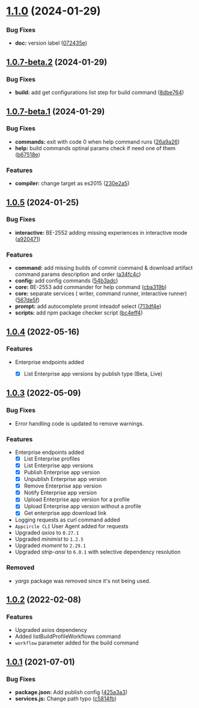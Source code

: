 # [1.1.0](https://github.com/appcircleio/appcircle-cli/compare/v1.0.7-beta.2...v1.1.0) (2024-01-29)


### Bug Fixes

* **doc:** version label ([072435e](https://github.com/appcircleio/appcircle-cli/commit/072435e20fd041524a2807a26e2e23831deda19d))



## [1.0.7-beta.2](https://github.com/appcircleio/appcircle-cli/compare/v1.0.7-beta.1...v1.0.7-beta.2) (2024-01-29)


### Bug Fixes

* **build:** add get configurations list step for build command ([8dbe764](https://github.com/appcircleio/appcircle-cli/commit/8dbe764279f96bf854ede7fb1baed068b625e261))



## [1.0.7-beta.1](https://github.com/appcircleio/appcircle-cli/compare/v1.0.7-alpha.0...v1.0.7-beta.1) (2024-01-29)


### Bug Fixes

* **commands:** exit with code 0 when help command runs ([26a9a26](https://github.com/appcircleio/appcircle-cli/commit/26a9a260d1f7b6f17f4dd4ad5d41fe59b39a80cc))
* **help:** build commands optinal params check if need one of them ([b67518e](https://github.com/appcircleio/appcircle-cli/commit/b67518ee7bea3cb49df181514c4184b41e0253dc))




### Features

* **compiler:** change target as es2015 ([230e2a5](https://github.com/appcircleio/appcircle-cli/commit/230e2a537ec0f494374917e61ff9cf194b5e0daf))



## [1.0.5](https://github.com/appcircleio/appcircle-cli/compare/v1.0.4...v1.0.5) (2024-01-25)


### Bug Fixes

* **interactive:** BE-2552 adding missing experiences in interactive mode ([a920471](https://github.com/appcircleio/appcircle-cli/commit/a920471ea637a5fd18417958d5e40e0124f8f65e))


### Features

* **command:** add missing builds of commit command &  download artifact command params description and order ([a34fc4c](https://github.com/appcircleio/appcircle-cli/commit/a34fc4cf4a99363746fd1fc8d4356666cb15d1b5))
* **config:** add config commands ([54b3adc](https://github.com/appcircleio/appcircle-cli/commit/54b3adc8605a771a8ddbc3323d4e4e346c7b85a5))
* **core:** BE-2553 add commander for help command ([cba319b](https://github.com/appcircleio/appcircle-cli/commit/cba319bc3de595cdcf836ec97e68abbb24d42023))
* **core:** separate services ( writer, command runner, interactive runner) ([567de5f](https://github.com/appcircleio/appcircle-cli/commit/567de5f8d79fddfb25d6497639226fbe38da3635))
* **prompt:** add autocomplete promt inteadof select ([713df4e](https://github.com/appcircleio/appcircle-cli/commit/713df4ee219d08ae985e5c2fe93e88c47b5cab01))
* **scripts:** add npm package checker script ([bc4eff4](https://github.com/appcircleio/appcircle-cli/commit/bc4eff468b113fd0b534610a941d85e781edf264))



## [1.0.4](https://github.com/appcircleio/appcircle-cli/compare/v1.0.3...v1.0.4) (2022-05-16)


### Features

- Enterprise endpoints added
    - [x] List Enterprise app versions by publish type (Beta, Live)




## [1.0.3](https://github.com/appcircleio/appcircle-cli/compare/v1.0.2...v1.0.3) (2022-05-09)


### Bug Fixes

- Error handling code is updated to remove warnings.



### Features

- Enterprise endpoints added
    - [x] List Enterprise profiles
    - [x] List Enterprise app versions
    - [x] Publish Enterprise app version
    - [x] Unpublish Enterprise app version
    - [x] Remove Enterprise app version
    - [x] Notify Enterprise app version
    - [x] Upload Enterprise app version for a profile
    - [x] Upload Enterprise app version without a profile
    - [x] Get enterprise app download link
- Logging requests as curl command added
- `Appcircle CLI` User Agent added for requests
- Upgraded *axios* to `0.27.1`
- Upgraded *minimist* to `1.2.5`
- Upgraded *moment* to `2.29.1`
- Upgraded *strip-ansi* to `6.0.1` with selective dependency resolution

### Removed

- *yargs* package was removed since it's not being used.




## [1.0.2](https://github.com/appcircleio/appcircle-cli/compare/v1.0.1...v1.0.2) (2022-02-08)


### Features

- Upgraded axios dependency
- Added listBuildProfileWorkflows command
- `workflow` parameter added for the build command



## [1.0.1](https://github.com/appcircleio/appcircle-cli/compare/c5814fb7e124b4ae8081b7da42f26887d79486ef...v1.0.1) (2021-07-01)


### Bug Fixes

* **package.json:** Add publish config ([425a3a3](https://github.com/appcircleio/appcircle-cli/commit/425a3a35bf6ad8741fe154f9af41d5b531d84c25))
* **services.js:** Change path typo ([c5814fb](https://github.com/appcircleio/appcircle-cli/commit/c5814fb7e124b4ae8081b7da42f26887d79486ef))

